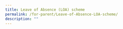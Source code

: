 ```yaml
---
title: Leave of Absence (LOA) scheme
permalink: /for-parent/Leave-of-Absence-LOA-scheme/
description: ""
---
```

